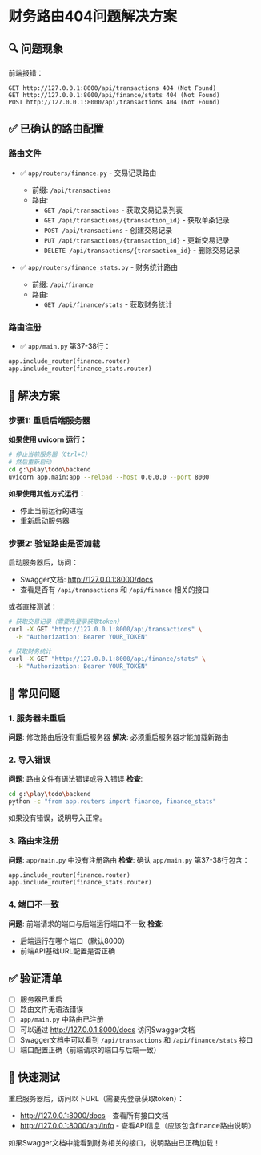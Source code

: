 # 财务路由404问题解决方案

## 🔍 问题现象

前端报错：
```
GET http://127.0.0.1:8000/api/transactions 404 (Not Found)
GET http://127.0.0.1:8000/api/finance/stats 404 (Not Found)
POST http://127.0.0.1:8000/api/transactions 404 (Not Found)
```

## ✅ 已确认的路由配置

### 路由文件
- ✅ `app/routers/finance.py` - 交易记录路由
  - 前缀: `/api/transactions`
  - 路由:
    - `GET /api/transactions` - 获取交易记录列表
    - `GET /api/transactions/{transaction_id}` - 获取单条记录
    - `POST /api/transactions` - 创建交易记录
    - `PUT /api/transactions/{transaction_id}` - 更新交易记录
    - `DELETE /api/transactions/{transaction_id}` - 删除交易记录

- ✅ `app/routers/finance_stats.py` - 财务统计路由
  - 前缀: `/api/finance`
  - 路由:
    - `GET /api/finance/stats` - 获取财务统计

### 路由注册
- ✅ `app/main.py` 第37-38行：
```python
app.include_router(finance.router)
app.include_router(finance_stats.router)
```

## 🔧 解决方案

### 步骤1: 重启后端服务器

**如果使用 uvicorn 运行：**
```bash
# 停止当前服务器（Ctrl+C）
# 然后重新启动
cd g:\play\todo\backend
uvicorn app.main:app --reload --host 0.0.0.0 --port 8000
```

**如果使用其他方式运行：**
- 停止当前运行的进程
- 重新启动服务器

### 步骤2: 验证路由是否加载

启动服务器后，访问：
- Swagger文档: http://127.0.0.1:8000/docs
- 查看是否有 `/api/transactions` 和 `/api/finance` 相关的接口

或者直接测试：
```bash
# 获取交易记录（需要先登录获取token）
curl -X GET "http://127.0.0.1:8000/api/transactions" \
  -H "Authorization: Bearer YOUR_TOKEN"

# 获取财务统计
curl -X GET "http://127.0.0.1:8000/api/finance/stats" \
  -H "Authorization: Bearer YOUR_TOKEN"
```

## 🐛 常见问题

### 1. 服务器未重启
**问题**: 修改路由后没有重启服务器
**解决**: 必须重启服务器才能加载新路由

### 2. 导入错误
**问题**: 路由文件有语法错误或导入错误
**检查**: 
```bash
cd g:\play\todo\backend
python -c "from app.routers import finance, finance_stats"
```
如果没有错误，说明导入正常。

### 3. 路由未注册
**问题**: `app/main.py` 中没有注册路由
**检查**: 确认 `app/main.py` 第37-38行包含：
```python
app.include_router(finance.router)
app.include_router(finance_stats.router)
```

### 4. 端口不一致
**问题**: 前端请求的端口与后端运行端口不一致
**检查**: 
- 后端运行在哪个端口（默认8000）
- 前端API基础URL配置是否正确

## ✅ 验证清单

- [ ] 服务器已重启
- [ ] 路由文件无语法错误
- [ ] `app/main.py` 中路由已注册
- [ ] 可以通过 http://127.0.0.1:8000/docs 访问Swagger文档
- [ ] Swagger文档中可以看到 `/api/transactions` 和 `/api/finance/stats` 接口
- [ ] 端口配置正确（前端请求的端口与后端一致）

## 📝 快速测试

重启服务器后，访问以下URL（需要先登录获取token）：
- http://127.0.0.1:8000/docs - 查看所有接口文档
- http://127.0.0.1:8000/api/info - 查看API信息（应该包含finance路由说明）

如果Swagger文档中能看到财务相关的接口，说明路由已正确加载！


